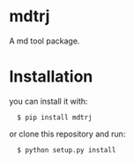 # mdtrj
A md tool package.

# Installation

you can install it with:
```
  $ pip install mdtrj
```
or clone this repository and run:
```
  $ python setup.py install
```
